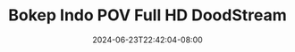 --- 
title: "Bokep Indo POV Full HD  DoodStream"
description: "nonton bokeh Bokep Indo POV Full HD  DoodStream instagram video full terbaru"
date: 2024-06-23T22:42:04-08:00
file_code: "o4kppipff1xs"
draft: false
cover: "n6cdtb9sczrp8fh3.jpg"
tags: ["Bokep", "Indo", "POV", "Full", "DoodStream", "bokep-indo", "bokep-viral", "bokep-ig"]
length: 140
fld_id: "1235734"
foldername: "alvi tobrut"
categories: ["alvi tobrut"]
views: 76
---